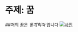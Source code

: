 # 주제: 꿈
##저의 꿈은
*통계학자*
입니다
[![사진](http://cfs13.tistory.com/image/22/tistory/2008/10/31/17/27/490ac1857eac1)](https://youtu.be/eRTsm5NBdzI)
 
